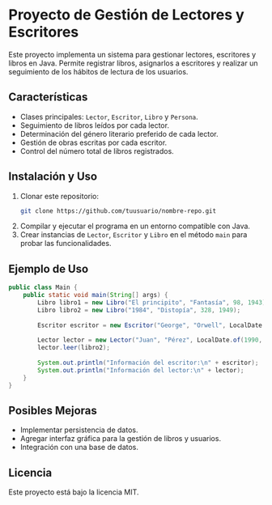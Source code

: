 # Proyecto de Gestión de Lectores y Escritores

Este proyecto implementa un sistema para gestionar lectores, escritores y libros en Java. Permite registrar libros, asignarlos a escritores y realizar un seguimiento de los hábitos de lectura de los usuarios.

## Características
- Clases principales: `Lector`, `Escritor`, `Libro` y `Persona`.
- Seguimiento de libros leídos por cada lector.
- Determinación del género literario preferido de cada lector.
- Gestión de obras escritas por cada escritor.
- Control del número total de libros registrados.

## Instalación y Uso
1. Clonar este repositorio:
   ```sh
   git clone https://github.com/tuusuario/nombre-repo.git
   ```
2. Compilar y ejecutar el programa en un entorno compatible con Java.
3. Crear instancias de `Lector`, `Escritor` y `Libro` en el método `main` para probar las funcionalidades.

## Ejemplo de Uso
```java
public class Main {
    public static void main(String[] args) {
        Libro libro1 = new Libro("El principito", "Fantasía", 98, 1943);
        Libro libro2 = new Libro("1984", "Distopía", 328, 1949);
        
        Escritor escritor = new Escritor("George", "Orwell", LocalDate.of(1903, 6, 25), "Reino Unido", libro2);
        
        Lector lector = new Lector("Juan", "Pérez", LocalDate.of(1990, 5, 15), "España", libro1, "BIB123");
        lector.leer(libro2);
        
        System.out.println("Información del escritor:\n" + escritor);
        System.out.println("Información del lector:\n" + lector);
    }
}
```

## Posibles Mejoras
- Implementar persistencia de datos.
- Agregar interfaz gráfica para la gestión de libros y usuarios.
- Integración con una base de datos.

## Licencia
Este proyecto está bajo la licencia MIT.
